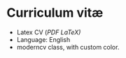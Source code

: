 # Curriculum vitæ

* Latex CV (*PDF LaTeX)*
* Language: English
* moderncv class, with custom color.